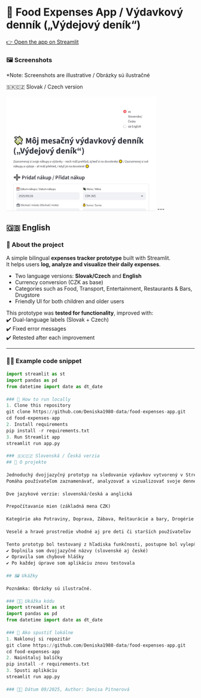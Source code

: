 # 💸 Food Expenses App / Výdavkový denník („Výdejový deník“)

[👉 Open the app on Streamlit](https://food-expenses-app-p5tts7gtpumedcsdkhdlw4.streamlit.app/)

### 🖼️ Screenshots
*Note: Screenshots are illustrative / Obrázky sú ilustračné  

<td align="center">🇸🇰🇨🇿 Slovak / Czech version<br><br>
<img src="screenshot1.JPG" width="400">
</td>
<table>
<tr>
---

## 🇬🇧 English

### 📌 About the project
A simple bilingual **expenses tracker prototype** built with Streamlit.  
It helps users **log, analyze and visualize their daily expenses**.  

- Two language versions: **Slovak/Czech** and **English**  
- Currency conversion (CZK as base)  
- Categories such as Food, Transport, Entertainment, Restaurants & Bars, Drugstore  
- Friendly UI for both children and older users  

This prototype was **tested for functionality**, improved with:  
✔️ Dual-language labels (Slovak + Czech)  
✔️ Fixed error messages  
✔️ Retested after each improvement  

---

### 🧑‍💻 Example code snippet
```python
import streamlit as st
import pandas as pd
from datetime import date as dt_date

### 🚀 How to run locally
1. Clone this repository
git clone https://github.com/Deniska1980-data/food-expenses-app.git
cd food-expenses-app
2. Install requirements
pip install -r requirements.txt
3. Run Streamlit app
streamlit run app.py

### 🇸🇰🇨🇿 Slovenská / Česká verzia
## 📌 O projekte

Jednoduchý dvojjazyčný prototyp na sledovanie výdavkov vytvorený v Streamlite.
Pomáha používateľom zaznamenávať, analyzovať a vizualizovať svoje denné výdavky.

Dve jazykové verzie: slovenská/česká a anglická

Prepočítavanie mien (základná mena CZK)

Kategórie ako Potraviny, Doprava, Zábava, Reštaurácie a bary, Drogérie

Veselé a hravé prostredie vhodné aj pre deti či starších používateľov

Tento prototyp bol testovaný z hľadiska funkčnosti, postupne bol vylepšovaný:
✔️ Doplnila som dvojjazyčné názvy (slovenské aj české)
✔️ Opravila som chybové hlášky
✔️ Po každej úprave som aplikáciu znovu testovala

## 🖼️ Ukážky

Poznámka: Obrázky sú ilustračné.

### 🧑‍💻 Ukážka kódu
import streamlit as st
import pandas as pd
from datetime import date as dt_date

### 🚀 Ako spustiť lokálne
1. Naklonuj si repozitár
git clone https://github.com/Deniska1980-data/food-expenses-app.git
cd food-expenses-app
2. Nainštaluj balíčky
pip install -r requirements.txt
3. Spusti aplikáciu
streamlit run app.py

### 👩‍💻 Dátum 09/2025, Author: Denisa Pitnerová
